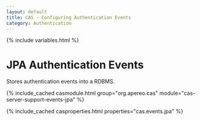 ```yaml
---
layout: default
title: CAS - Configuring Authentication Events
category: Authentication
---
```

{% include variables.html %}

# JPA Authentication Events

Stores authentication events into a RDBMS.

{% include_cached casmodule.html group="org.apereo.cas" module="cas-server-support-events-jpa" %}

{% include_cached casproperties.html properties="cas.events.jpa" %}
